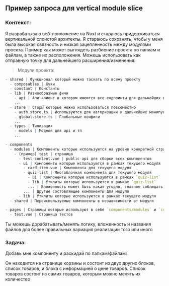 
## Пример запроса для vertical module slice
### Контекст:

Я разрабатываю веб-приложение на Nuxt и стараюсь придерживаться вертикальной слоистой архитекты. Я стараюсь сохранять, чтобы у меня была высокая связность и низкая зацепленность между модулями проекта.
Пример как может выглядеть разбиение проекта по папкам и файлам, а также их расположения. Можешь использовать как отправную точку для дальнейшего расширения/изменения:

> Модули проекта:

```q
- shared | Функционал который можно таскать по всему проекту
  - composables | Хуки
  - constant | Константы
  - lib | Разнообразные фичи
    - api | Апи-клиент в котором имеются все ендпоинты для дальнейших выборок данных
    ...
  - store | Сторы которые можно использоваться повсеместно
    - auth.store.ts | Используются для авторизации и дальнейших манипуляций с пользователем
    - global.store.ts | Глобальные конфиги
    ...
  - types | Типизация
    - models | Модели для api и тп
    ...

- components
  - modules | Компоненты которые используются на уровне конкретной страницы и нигде более (по типу `modules/multipage` или `modules/test` )
    - (пример) test | страница
      - test-content.vue | public-api для сборки всех компонентов
      - ui | Компоненты которые используются в рамках текущего модуля
        - card-item.vue | Компонента для текущего модуля
        - quiz-list | Многоблочная компонента для текущего модуля
          - ui | Компоненты которые используются в рамках `quiz-list`
          - lib | Утилиты которые используются в рамках `quiz-list`
          ... | Вложенность может быть какая угодно, главное соблюдать принципы высокой связности и низкой зацепленности, а также удобства использования
        ... | Другие состовляющие компоненты для модуля
      - lib | Утилиты которые используются в рамках текущего модуля
  - shared | Переиспользуемые компоненты в независимости от модуля

- pages | Страницы которые используют в себе `components/modules` и `components/shared`
  - test.vue | Страница тестов
```

Ты можешь дорабатывать/менять логику, вложенность и названия файлов для более правильных вариация реализации того или иного

### Задача:

Добавь мне компоненту и раскидай по папкам/файлам:

Он находится на странице корзины и состоит из двух других блоков, список товаров, и блока с информацией о цене товаров. Список товаров состоит из самих товаров, которым можно менять их количество